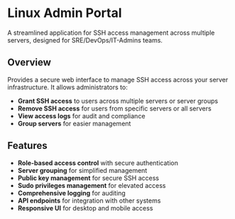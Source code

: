 # Linux Admin Portal

A streamlined application for SSH access management across multiple servers, designed for SRE/DevOps/IT-Admins teams.

## Overview

Provides a secure web interface to manage SSH access across your server infrastructure. It allows administrators to:

- **Grant SSH access** to users across multiple servers or server groups
- **Remove SSH access** for users from specific servers or all servers
- **View access logs** for audit and compliance
- **Group servers** for easier management

## Features

- **Role-based access control** with secure authentication
- **Server grouping** for simplified management
- **Public key management** for secure SSH access
- **Sudo privileges management** for elevated access
- **Comprehensive logging** for auditing
- **API endpoints** for integration with other systems
- **Responsive UI** for desktop and mobile access

